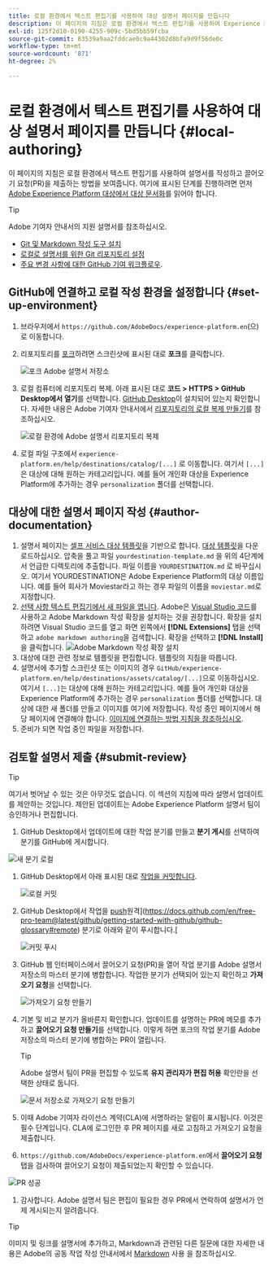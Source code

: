 ```yaml
---
title: 로컬 환경에서 텍스트 편집기를 사용하여 대상 설명서 페이지를 만듭니다
description: 이 페이지의 지침은 로컬 환경에서 텍스트 편집기를 사용하여 Experience Platform 대상에 대한 설명서 페이지를 작성하여 검토를 위해 제출하는 방법을 보여줍니다.
exl-id: 125f2d10-0190-4255-909c-5bd5bb59fcba
source-git-commit: 83539a9aa2fddcae0c9a44302d8bfa9d9f56de0c
workflow-type: tm+mt
source-wordcount: '871'
ht-degree: 2%

---
```


# 로컬 환경에서 텍스트 편집기를 사용하여 대상 설명서 페이지를 만듭니다 {#local-authoring}

이 페이지의 지침은 로컬 환경에서 텍스트 편집기를 사용하여 설명서를 작성하고 끌어오기 요청(PR)을 제출하는 방법을 보여줍니다. 여기에 표시된 단계를 진행하려면 먼저 [Adobe Experience Platform 대상에서 대상 문서화](./documentation-instructions.md)를 읽어야 합니다.

>[!TIP]
>
>Adobe 기여자 안내서의 지원 설명서를 참조하십시오.
>* [Git 및 Markdown 작성 도구 설치](https://experienceleague.adobe.com/docs/contributor/contributor-guide/setup/install-tools.html?lang=en)
>* [로컬로 설명서를 위한 Git 리포지토리 설정](https://experienceleague.adobe.com/docs/contributor/contributor-guide/setup/local-repo.html?lang=en)
>* [주요 변경 사항에 대한 GitHub 기여 워크플로우](https://experienceleague.adobe.com/docs/contributor/contributor-guide/setup/full-workflow.html?lang=en).


## GitHub에 연결하고 로컬 작성 환경을 설정합니다 {#set-up-environment}

1. 브라우저에서 `https://github.com/AdobeDocs/experience-platform.en`(으)로 이동합니다.
2. 리포지토리를 [포크](https://experienceleague.adobe.com/docs/contributor/contributor-guide/setup/local-repo.html?lang=en#fork-the-repository)하려면 스크린샷에 표시된 대로 **포크**&#x200B;를 클릭합니다.

   ![포크 Adobe 설명서 저장소](./assets/ssd-fork-repository.gif)

3. 로컬 컴퓨터에 리포지토리 복제. 아래 표시된 대로 **코드 > HTTPS > GitHub Desktop에서 열기**&#x200B;를 선택합니다. [GitHub Desktop](https://desktop.github.com/)이 설치되어 있는지 확인합니다. 자세한 내용은 Adobe 기여자 안내서에서 [리포지토리의 로컬 복제 만들기](https://experienceleague.adobe.com/docs/contributor/contributor-guide/setup/local-repo.html?lang=en#create-a-local-clone-of-the-repository)를 참조하십시오.

   ![로컬 환경에 Adobe 설명서 리포지토리 복제](./assets/clone-local.png)

4. 로컬 파일 구조에서 `experience-platform.en/help/destinations/catalog/[...]` 로 이동합니다. 여기서 `[...]` 은 대상에 대해 원하는 카테고리입니다. 예를 들어 개인화 대상을 Experience Platform에 추가하는 경우 `personalization` 폴더를 선택합니다.

## 대상에 대한 설명서 페이지 작성 {#author-documentation}

1. 설명서 페이지는 [셀프 서비스 대상 템플릿](./self-service-template.md)을 기반으로 합니다. [대상 템플릿](assets/yourdestination-template.zip)을 다운로드하십시오. 압축을 풀고 파일 `yourdestination-template.md` 을 위의 4단계에서 언급한 디렉토리에 추출합니다.  파일 이름을 `YOURDESTINATION.md` 로 바꾸십시오. 여기서 YOURDESTINATION은 Adobe Experience Platform의 대상 이름입니다. 예를 들어 회사가 Moviestar라고 하는 경우 파일의 이름을 `moviestar.md`로 지정합니다.
2. [선택 사항 텍스트 편집기에서 새 파일을 엽니다](https://experienceleague.adobe.com/docs/contributor/contributor-guide/setup/install-tools.html?lang=en#understand-markdown-editors). Adobe은 [Visual Studio 코드](https://code.visualstudio.com/)를 사용하고 Adobe Markdown 작성 확장을 설치하는 것을 권장합니다. 확장을 설치하려면 Visual Studio 코드를 열고 화면 왼쪽에서 **[!DNL Extensions]** 탭을 선택하고 `adobe markdown authoring`을 검색합니다. 확장을 선택하고 **[!DNL Install]** 을 클릭합니다.
   ![Adobe Markdown 작성 확장 설치](./assets/install-adobe-markdown-extension.gif)
3. 대상에 대한 관련 정보로 템플릿을 편집합니다. 템플릿의 지침을 따릅니다.
4. 설명서에 추가할 스크린샷 또는 이미지의 경우 `GitHub/experience-platform.en/help/destinations/assets/catalog/[...]`으로 이동하십시오. 여기서 `[...]`는 대상에 대해 원하는 카테고리입니다. 예를 들어 개인화 대상을 Experience Platform에 추가하는 경우 `personalization` 폴더를 선택합니다. 대상에 대한 새 폴더를 만들고 이미지를 여기에 저장합니다. 작성 중인 페이지에서 해당 페이지에 연결해야 합니다. [이미지에 연결하는 방법 지침을 참조하십시오](https://experienceleague.adobe.com/docs/contributor/contributor-guide/writing-essentials/linking.html?lang=en#link-to-images).
5. 준비가 되면 작업 중인 파일을 저장합니다.

## 검토할 설명서 제출 {#submit-review}

>[!TIP]
>
>여기서 벗어날 수 있는 것은 아무것도 없습니다. 이 섹션의 지침에 따라 설명서 업데이트를 제안하는 것입니다. 제안된 업데이트는 Adobe Experience Platform 설명서 팀이 승인하거나 편집합니다.

1. GitHub Desktop에서 업데이트에 대한 작업 분기를 만들고 **분기 게시**&#x200B;를 선택하여 분기를 GitHub에 게시합니다.

![새 분기 로컬](./assets/new-branch-local.gif)

1. GitHub Desktop에서 아래 표시된 대로 [작업을 커밋합니다](https://docs.github.com/en/free-pro-team@latest/github/getting-started-with-github/github-glossary#commit).

   ![로컬 커밋](./assets/commit-local.png)

1. GitHub Desktop에서 작업을 [push](https://docs.github.com/en/free-pro-team@latest/github/getting-started-with-github/github-glossary#push)원격](https://docs.github.com/en/free-pro-team@latest/github/getting-started-with-github/github-glossary#remote) 분기로 아래와 같이 푸시합니다.[

   ![커밋 푸시](./assets/push-local-to-remote.png)

1. GitHub 웹 인터페이스에서 끌어오기 요청(PR)을 열어 작업 분기를 Adobe 설명서 저장소의 마스터 분기에 병합합니다. 작업한 분기가 선택되어 있는지 확인하고 **가져오기 요청**&#x200B;을 선택합니다.

   ![가져오기 요청 만들기](./assets/ssd-create-pull-request-1.gif)

1. 기본 및 비교 분기가 올바른지 확인합니다. 업데이트를 설명하는 PR에 메모를 추가하고 **끌어오기 요청 만들기**&#x200B;를 선택합니다. 이렇게 하면 포크의 작업 분기를 Adobe 저장소의 마스터 분기에 병합하는 PR이 열립니다.
   >[!TIP]
   >
   >Adobe 설명서 팀이 PR을 편집할 수 있도록 **유지 관리자가 편집 허용** 확인란을 선택한 상태로 둡니다.

   ![문서 저장소로 가져오기 요청 만들기](./assets/ssd-create-pull-request-2.png)

1. 이때 Adobe 기여자 라이선스 계약(CLA)에 서명하라는 알림이 표시됩니다. 이것은 필수 단계입니다. CLA에 로그인한 후 PR 페이지를 새로 고침하고 가져오기 요청을 제출합니다.

1. `https://github.com/AdobeDocs/experience-platform.en`에서 **끌어오기 요청** 탭을 검사하여 끌어오기 요청이 제출되었는지 확인할 수 있습니다.

![PR 성공](./assets/ssd-pr-successful.png)

1. 감사합니다. Adobe 설명서 팀은 편집이 필요한 경우 PR에서 연락하여 설명서가 언제 게시되는지 알려줍니다.

>[!TIP]
>
>이미지 및 링크를 설명서에 추가하고, Markdown과 관련된 다른 질문에 대한 자세한 내용은 Adobe의 공동 작업 작성 안내서에서 [Markdown](https://experienceleague.adobe.com/docs/contributor/contributor-guide/writing-essentials/markdown.html?lang=en) 사용 을 참조하십시오.
